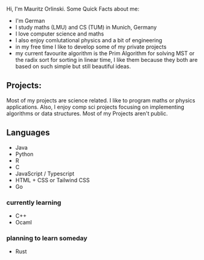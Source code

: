 Hi, I'm Mauritz Orlinski. Some Quick Facts about me:
- I'm German
- I study maths (LMU) and CS (TUM) in Munich, Germany 
- I love computer science and maths
- I also enjoy comlutational physics and a bit of engineering
- in my free time I like to develop some of my private projects 
- my current favourite algorithm is the Prim Algorithm for solving MST or the radix sort for sorting in linear time, I like them because they both are based on such simple but still beautiful ideas.

## Projects:
Most of my projects are science related. I like to program maths or physics applications. Also, I enjoy comp sci projects focusing on implementing algorithms or data structures.
Most of my Projects aren't public. 

## Languages
- Java
- Python
- R
- C
- JavaScript / Typescript
- HTML + CSS or Tailwind CSS
- Go

### currently learning
- C++
- Ocaml

### planning to learn someday
- Rust

